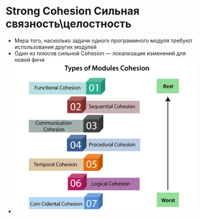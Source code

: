 # Strong Cohesion Сильная связность\целостность

- Мера того, насколько задачи одного программного модуля требуют использования других модулей
- Один из плюсов сильной Cohesion — локализация изменений для новой фичи
- ![alt text](../../../img/pattern/cohesion.png)
